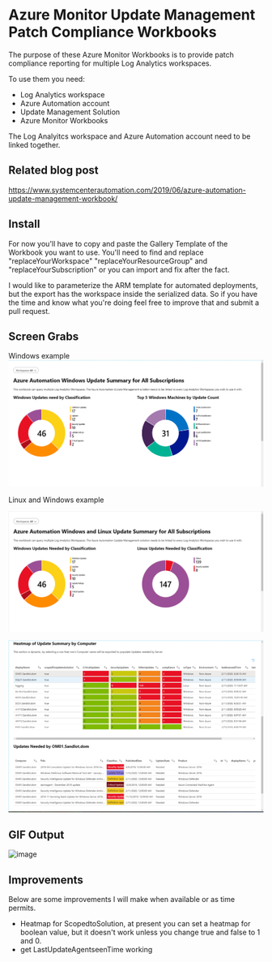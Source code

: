 # Azure Monitor Update Management Patch Compliance Workbooks

The purpose of these Azure Monitor Workbooks is to provide patch compliance reporting for multiple Log Analytics workspaces.

To use them you need:
- Log Analytics workspace
- Azure Automation account
- Update Management Solution
- Azure Monitor Workbooks

The Log Analyitcs workspace and Azure Automation account need to be linked together.

## Related blog post
https://www.systemcenterautomation.com/2019/06/azure-automation-update-management-workbook/

## Install
For now you'll have to copy and paste the Gallery Template of the Workbook you want to use. You'll need to find and replace "replaceYourWorkspace" "replaceYourResourceGroup" and "replaceYourSubscription" or you can import and fix after the fact.

I would like to parameterize the ARM template for automated deployments, but the export has the workspace inside the serialized data. So if you have the time and know what you're doing feel free to improve that and submit a pull request.


## Screen Grabs
Windows example
![image](./images/2020-02-11_11-20-09.png)

Linux and Windows example

![image](./images/2020-02-11_11-21-10.png)

![image](./images/2020-02-11_11-21-36.png)




## GIF Output
![image](./images/2019-06-26_11-42-17.gif)

## Improvements

Below are some improvements I will make when available or as time permits.


- Heatmap for ScopedtoSolution, at present you can set a heatmap for boolean value, but it doesn't work unless you change true and false to 1 and 0.
- get LastUpdateAgentseenTime working
